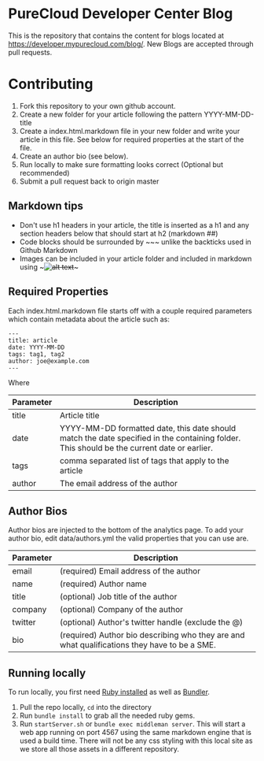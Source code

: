 
# PureCloud Developer Center Blog
This is the repository that contains the content for blogs located at https://developer.mypurecloud.com/blog/.  New Blogs are accepted through pull requests.

# Contributing

1) Fork this repository to your own github account.
2) Create a new folder for your article following the pattern YYYY-MM-DD-title
3) Create a index.html.markdown file in your new folder and write your article in this file. See below for required properties at the start of the file.
4) Create an author bio (see below).
5) Run locally to make sure formatting looks correct (Optional but recommended)
6) Submit a pull request back to origin master

## Markdown tips

* Don't use h1 headers in your article, the title is inserted as a h1 and any section headers below that should start at h2 (markdown ##)
* Code blocks should be surrounded by ~~~ unlike the backticks used in Github Markdown
* Images can be included in your article folder and included in markdown using ~~~![alt text](image.png "Logo Title Text 1")~~~

## Required Properties
Each index.html.markdown file starts off with a couple required parameters which contain metadata about the article such as:

```
---
title: article
date: YYYY-MM-DD
tags: tag1, tag2
author: joe@example.com
---
```

Where

Parameter | Description
--------- | -----------
title     | Article title
date      | YYYY-MM-DD formatted date, this date should match the date specified in the containing folder. This should be the current date or earlier.
tags      | comma separated list of tags that apply to the article
author    | The email address of the author


## Author Bios

Author bios are injected to the bottom of the analytics page.  To add your author bio, edit data/authors.yml the valid properties that you can use are.


| Parameter | Description |
| --------- | -----------|
| email     | (required) Email address of the author |
| name      | (required) Author name |
| title     | (optional) Job title of the author |
| company   | (optional) Company of the author |
| twitter   | (optional) Author's twitter handle (exclude the @) |
| bio       | (required) Author bio describing who they are and what qualifications they have to be a SME. |


## Running locally

To run locally, you first need [Ruby installed](https://www.ruby-lang.org/en/documentation/installation/) as well as [Bundler](http://bundler.io/).  

1. Pull the repo locally, ```cd``` into the directory
2. Run ```bundle install``` to grab all the needed ruby gems.
3. Run ```startServer.sh``` or ```bundle exec middleman server```.  This will start a web app running on port 4567 using the same markdown engine that is used a build time. There will not be any css styling with this local site as we store all those assets in a different repository.
